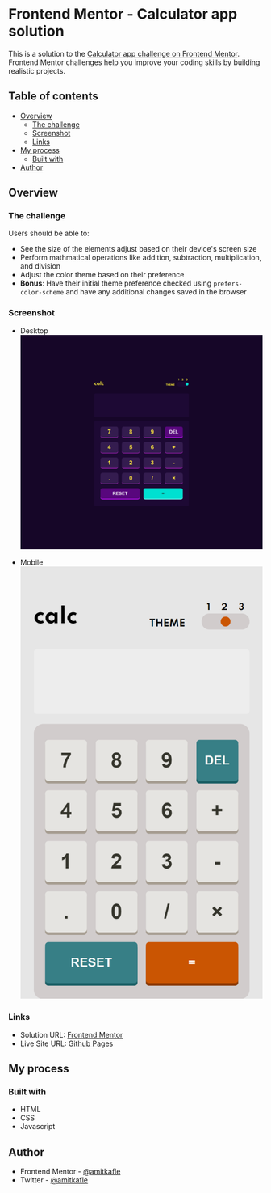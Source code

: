 # Frontend Mentor - Calculator app solution

This is a solution to the [Calculator app challenge on Frontend Mentor](https://www.frontendmentor.io/challenges/calculator-app-9lteq5N29). Frontend Mentor challenges help you improve your coding skills by building realistic projects.  


## Table of contents
- [Overview](#overview)
  - [The challenge](#the-challenge)
  - [Screenshot](#screenshot)
  - [Links](#links)
- [My process](#my-process)
  - [Built with](#built-with)
- [Author](#author)


## Overview
### The challenge

Users should be able to:

- See the size of the elements adjust based on their device's screen size
- Perform mathmatical operations like addition, subtraction, multiplication, and division
- Adjust the color theme based on their preference
- **Bonus**: Have their initial theme preference checked using `prefers-color-scheme` and have any additional changes saved in the browser

### Screenshot
- Desktop
![Desktop](/screenshots/desktop.png)  
  
- Mobile<br>
![Mobile](/screenshots/mobile.png)

### Links
- Solution URL: [Frontend Mentor](https://www.frontendmentor.io/solutions/calculator-app-using-html-css-and-javascript-UOeW_NaM-)
- Live Site URL: [Github Pages](https://amitkafle.github.io/FEM-Calculator/)

## My process
### Built with
- HTML
- CSS
- Javascript

## Author
- Frontend Mentor - [@amitkafle](https://www.frontendmentor.io/profile/amitkafle)
- Twitter - [@amitkafle](https://www.twitter.com/amitkafle)
